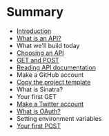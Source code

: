 # Summary

* [Introduction](README.md)
* [What is an API?](chapter1.md)
* What we'll build today
* [Choosing an API](choosing-an-api.md)
* [GET and POST](get-and-post.md)
* [Reading API documentation](reading-api-documentation.md)
* Make a GitHub account
* [Copy the project template](copy-the-project-template.md)
* What is Sinatra?
* Your first GET
* [Make a Twitter account](make-a-github-account.md)
* [What is OAuth?](what-is-oauth.md)
* Setting environment variables
* [Your first POST](your-first-post.md)

